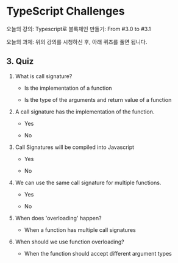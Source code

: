 # TypeScript Challenges

오늘의 강의: Typescript로 블록체인 만들기: From #3.0 to #3.1

오늘의 과제: 위의 강의를 시청하신 후, 아래 퀴즈를 풀면 됩니다.

## 3. Quiz

1. What is call signature?

   - Is the implementation of a function

   - Is the type of the arguments and return value of a function

2. A call signature has the implementation of the function.

   - Yes

   - No

3. Call Signatures will be compiled into Javascript

   - Yes

   - No

4. We can use the same call signature for multiple functions.

   - Yes

   - No

5. When does 'overloading' happen?

   - When a function has multiple call signatures

6. When should we use function overloading?

   - When the function should accept different argument types
